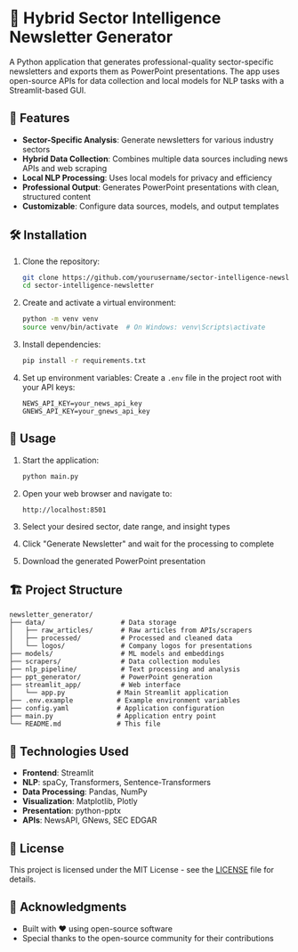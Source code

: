 # 📰 Hybrid Sector Intelligence Newsletter Generator

A Python application that generates professional-quality sector-specific newsletters and exports them as PowerPoint presentations. The app uses open-source APIs for data collection and local models for NLP tasks with a Streamlit-based GUI.

## 🚀 Features

- **Sector-Specific Analysis**: Generate newsletters for various industry sectors
- **Hybrid Data Collection**: Combines multiple data sources including news APIs and web scraping
- **Local NLP Processing**: Uses local models for privacy and efficiency
- **Professional Output**: Generates PowerPoint presentations with clean, structured content
- **Customizable**: Configure data sources, models, and output templates

## 🛠 Installation

1. Clone the repository:
   ```bash
   git clone https://github.com/yourusername/sector-intelligence-newsletter.git
   cd sector-intelligence-newsletter
   ```

2. Create and activate a virtual environment:
   ```bash
   python -m venv venv
   source venv/bin/activate  # On Windows: venv\Scripts\activate
   ```

3. Install dependencies:
   ```bash
   pip install -r requirements.txt
   ```

4. Set up environment variables:
   Create a `.env` file in the project root with your API keys:
   ```
   NEWS_API_KEY=your_news_api_key
   GNEWS_API_KEY=your_gnews_api_key
   ```

## 🚀 Usage

1. Start the application:
   ```bash
   python main.py
   ```

2. Open your web browser and navigate to:
   ```
   http://localhost:8501
   ```

3. Select your desired sector, date range, and insight types

4. Click "Generate Newsletter" and wait for the processing to complete

5. Download the generated PowerPoint presentation

## 🏗 Project Structure

```
newsletter_generator/
├── data/                   # Data storage
│   ├── raw_articles/       # Raw articles from APIs/scrapers
│   ├── processed/          # Processed and cleaned data
│   └── logos/              # Company logos for presentations
├── models/                 # ML models and embeddings
├── scrapers/               # Data collection modules
├── nlp_pipeline/           # Text processing and analysis
├── ppt_generator/          # PowerPoint generation
├── streamlit_app/          # Web interface
│   └── app.py             # Main Streamlit application
├── .env.example           # Example environment variables
├── config.yaml            # Application configuration
├── main.py                # Application entry point
└── README.md              # This file
```

## 🤖 Technologies Used

- **Frontend**: Streamlit
- **NLP**: spaCy, Transformers, Sentence-Transformers
- **Data Processing**: Pandas, NumPy
- **Visualization**: Matplotlib, Plotly
- **Presentation**: python-pptx
- **APIs**: NewsAPI, GNews, SEC EDGAR

## 📄 License

This project is licensed under the MIT License - see the [LICENSE](LICENSE) file for details.

## 🙏 Acknowledgments

- Built with ❤️ using open-source software
- Special thanks to the open-source community for their contributions
